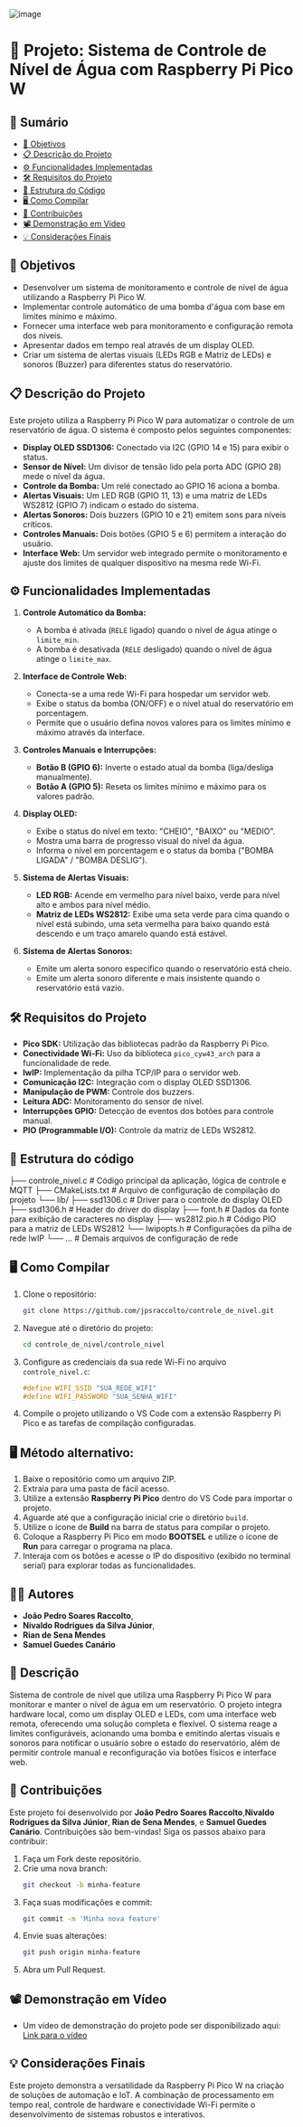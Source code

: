 ![image](https://github.com/user-attachments/assets/f2a5c9b8-6208-4723-8f46-1d74be421827)

# 👥 Projeto: Sistema de Controle de Nível de Água com Raspberry Pi Pico W

## 📑 Sumário

- [🎯 Objetivos](#-objetivos)
- [📋 Descrição do Projeto](#-descrição-do-projeto)
- [⚙️ Funcionalidades Implementadas](#️-funcionalidades-implementadas)
- [🛠️ Requisitos do Projeto](#️-requisitos-do-projeto)
- [📂 Estrutura do Código](#-estrutura-do-código)
- [🖥️ Como Compilar](#️-como-compilar)
- [🤝 Contribuições](#-contribuições)
- [📽️ Demonstração em Vídeo](#️-demonstração-em-vídeo)
- [💡 Considerações Finais](#-considerações-finais)

## 🎯 Objetivos

- Desenvolver um sistema de monitoramento e controle de nível de água utilizando a Raspberry Pi Pico W.
- Implementar controle automático de uma bomba d'água com base em limites mínimo e máximo.
- Fornecer uma interface web para monitoramento e configuração remota dos níveis.
- Apresentar dados em tempo real através de um display OLED.
- Criar um sistema de alertas visuais (LEDs RGB e Matriz de LEDs) e sonoros (Buzzer) para diferentes status do reservatório.

## 📋 Descrição do Projeto

Este projeto utiliza a Raspberry Pi Pico W para automatizar o controle de um reservatório de água. O sistema é composto pelos seguintes componentes:

- **Display OLED SSD1306:** Conectado via I2C (GPIO 14 e 15) para exibir o status.
- **Sensor de Nível:** Um divisor de tensão lido pela porta ADC (GPIO 28) mede o nível da água.
- **Controle da Bomba:** Um relé conectado ao GPIO 16 aciona a bomba.
- **Alertas Visuais:** Um LED RGB (GPIO 11, 13) e uma matriz de LEDs WS2812 (GPIO 7) indicam o estado do sistema.
- **Alertas Sonoros:** Dois buzzers (GPIO 10 e 21) emitem sons para níveis críticos.
- **Controles Manuais:** Dois botões (GPIO 5 e 6) permitem a interação do usuário.
- **Interface Web:** Um servidor web integrado permite o monitoramento e ajuste dos limites de qualquer dispositivo na mesma rede Wi-Fi.

## ⚙️ Funcionalidades Implementadas

1.  **Controle Automático da Bomba:**
    - A bomba é ativada (`RELE` ligado) quando o nível de água atinge o `limite_min`.
    - A bomba é desativada (`RELE` desligado) quando o nível de água atinge o `limite_max`.

2.  **Interface de Controle Web:**
    - Conecta-se a uma rede Wi-Fi para hospedar um servidor web.
    - Exibe o status da bomba (ON/OFF) e o nível atual do reservatório em porcentagem.
    - Permite que o usuário defina novos valores para os limites mínimo e máximo através da interface.

3.  **Controles Manuais e Interrupções:**
    - **Botão B (GPIO 6):** Inverte o estado atual da bomba (liga/desliga manualmente).
    - **Botão A (GPIO 5):** Reseta os limites mínimo e máximo para os valores padrão.

4.  **Display OLED:**
    - Exibe o status do nível em texto: "CHEIO", "BAIXO" ou "MEDIO".
    - Mostra uma barra de progresso visual do nível da água.
    - Informa o nível em porcentagem e o status da bomba ("BOMBA LIGADA" / "BOMBA DESLIG").

5.  **Sistema de Alertas Visuais:**
    - **LED RGB:** Acende em vermelho para nível baixo, verde para nível alto e ambos para nível médio.
    - **Matriz de LEDs WS2812:** Exibe uma seta verde para cima quando o nível está subindo, uma seta vermelha para baixo quando está descendo e um traço amarelo quando está estável.

6.  **Sistema de Alertas Sonoros:**
    - Emite um alerta sonoro específico quando o reservatório está cheio.
    - Emite um alerta sonoro diferente e mais insistente quando o reservatório está vazio.

## 🛠️ Requisitos do Projeto

- **Pico SDK:** Utilização das bibliotecas padrão da Raspberry Pi Pico.
- **Conectividade Wi-Fi:** Uso da biblioteca `pico_cyw43_arch` para a funcionalidade de rede.
- **lwIP:** Implementação da pilha TCP/IP para o servidor web.
- **Comunicação I2C:** Integração com o display OLED SSD1306.
- **Manipulação de PWM:** Controle dos buzzers.
- **Leitura ADC:** Monitoramento do sensor de nível.
- **Interrupções GPIO:** Detecção de eventos dos botões para controle manual.
- **PIO (Programmable I/O):** Controle da matriz de LEDs WS2812.

## 📂 Estrutura do código
├── controle_nivel.c        # Código principal da aplicação, lógica de controle e MQTT
├── CMakeLists.txt        # Arquivo de configuração de compilação do projeto
└── lib/
   ├── ssd1306.c         # Driver para o controle do display OLED
   ├── ssd1306.h         # Header do driver do display
   ├── font.h            # Dados da fonte para exibição de caracteres no display
   ├── ws2812.pio.h         # Código PIO para a matriz de LEDs WS2812
   └── lwipopts.h           # Configurações da pilha de rede lwIP
└── ...               # Demais arquivos de configuração de rede


## 🖥️ Como Compilar

1.  Clone o repositório:
    ```bash
    git clone https://github.com/jpsraccolto/controle_de_nivel.git
    ```
2.  Navegue até o diretório do projeto:
    ```bash
    cd controle_de_nivel/controle_nivel
    ```
3.  Configure as credenciais da sua rede Wi-Fi no arquivo `controle_nivel.c`:
    ```c
    #define WIFI_SSID "SUA_REDE_WIFI"
    #define WIFI_PASSWORD "SUA_SENHA_WIFI"
    ```
4.  Compile o projeto utilizando o VS Code com a extensão Raspberry Pi Pico e as tarefas de compilação configuradas.

## 🖥️ Método alternativo:

1.  Baixe o repositório como um arquivo ZIP.
2.  Extraia para uma pasta de fácil acesso.
3.  Utilize a extensão **Raspberry Pi Pico** dentro do VS Code para importar o projeto.
4.  Aguarde até que a configuração inicial crie o diretório `build`.
5.  Utilize o ícone de **Build** na barra de status para compilar o projeto.
6.  Coloque a Raspberry Pi Pico em modo **BOOTSEL** e utilize o ícone de **Run** para carregar o programa na placa.
7.  Interaja com os botões e acesse o IP do dispositivo (exibido no terminal serial) para explorar todas as funcionalidades.

## 🧑‍💻 Autores
- **João Pedro Soares Raccolto**,
- **Nivaldo Rodrigues da Silva Júnior**,
- **Rian de Sena Mendes**
- **Samuel Guedes Canário**

## 📝 Descrição

Sistema de controle de nível que utiliza uma Raspberry Pi Pico W para monitorar e manter o nível de água em um reservatório. O projeto integra hardware local, como um display OLED e LEDs, com uma interface web remota, oferecendo uma solução completa e flexível. O sistema reage a limites configuráveis, acionando uma bomba e emitindo alertas visuais e sonoros para notificar o usuário sobre o estado do reservatório, além de permitir controle manual e reconfiguração via botões físicos e interface web.

## 🤝 Contribuições

Este projeto foi desenvolvido por **João Pedro Soares Raccolto**,**Nivaldo Rodrigues da Silva Júnior**,
**Rian de Sena Mendes**,
e **Samuel Guedes Canário**. Contribuições são bem-vindas! Siga os passos abaixo para contribuir:

1.  Faça um Fork deste repositório.
2.  Crie uma nova branch:
    ```bash
    git checkout -b minha-feature
    ```
3.  Faça suas modificações e commit:
    ```bash
    git commit -m 'Minha nova feature'
    ```
4.  Envie suas alterações:
    ```bash
    git push origin minha-feature
    ```
5.  Abra um Pull Request.

## 📽️ Demonstração em Vídeo

- Um vídeo de demonstração do projeto pode ser disponibilizado aqui: [Link para o vídeo](https://drive.google.com/drive/folders/1JETavgzeSnB6-2uaEOxAcaWOotPkdZKv?usp=sharing)

## 💡 Considerações Finais

Este projeto demonstra a versatilidade da Raspberry Pi Pico W na criação de soluções de automação e IoT. A combinação de processamento em tempo real, controle de hardware e conectividade Wi-Fi permite o desenvolvimento de sistemas robustos e interativos.
